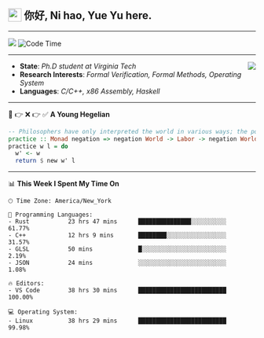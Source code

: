 <h2> <img style="vertical-align: text-bottom;" src=https://slackmojis.com/emojis/13253-yay-frog/download/ width=27> 你好, Ni hao, Yue Yu here. </h2>

---

![](https://shields.io/badge/dynamic/json?color=blue&amp;label=Visitors&amp;query=value&amp;url=https://api.countapi.xyz/hit/fishjump.fishjump) ![Code Time](https://img.shields.io/badge/Code%20Time-357%20hrs%2055%20mins-blue)

---

<img align='right' src=https://slackmojis.com/emojis/5264-coding/download> </td>

- **State**: *Ph.D student at Virginia Tech*
- **Research Interests**: *Formal Verification, Formal Methods, Operating System*
- **Languages**: *C/C++, x86 Assembly, Haskell*

---

🚫 👉 ❌ 👉 ✅ **A Young Hegelian**

``` haskell
-- Philosophers have only interpreted the world in various ways; the point is to change it.
practice :: Monad negation => negation World -> Labor -> negation World
practice w l = do
  w' <- w
  return $ new w' l
```

---


📊 **This Week I Spent My Time On** 

```text
🕑︎ Time Zone: America/New_York

💬 Programming Languages:
- Rust           23 hrs 47 mins      ███████████████░░░░░░░░░░     61.77%
- C++            12 hrs 9 mins       ████████░░░░░░░░░░░░░░░░░     31.57%
- GLSL           50 mins             █░░░░░░░░░░░░░░░░░░░░░░░░     2.19%
- JSON           24 mins             ░░░░░░░░░░░░░░░░░░░░░░░░░     1.08%

🔥 Editors:
- VS Code        38 hrs 30 mins      █████████████████████████     100.00%

💻 Operating System:
- Linux          38 hrs 29 mins      █████████████████████████     99.98%
```

